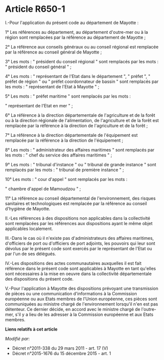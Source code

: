 # Article R650-1

I.-Pour l'application du présent code au   département de Mayotte  : 

1° Les références au département, au département d'outre-mer ou à la région sont remplacées par la référence au   département
de Mayotte  ; 

2° La référence aux conseils généraux ou au conseil régional est remplacée par la référence au conseil général de Mayotte ; 

3° Les mots : " président du conseil régional " sont remplacés par les mots : " président du conseil général " ; 

4° Les mots : " représentant de l'Etat dans le département ", " préfet ", " préfet de région " ou " préfet coordonnateur de
bassin " sont remplacés par les mots : " représentant de l'Etat à Mayotte " ; 

5° Les mots : " préfet maritime " sont remplacés par les mots : 

" représentant de l'Etat en mer " ; 

6° La référence à la direction départementale de l'agriculture et de la forêt ou à la direction régionale de l'alimentation,
de l'agriculture et de la forêt est remplacée par la référence à la direction de l'agriculture et de la forêt ; 

7° La référence à la direction départementale de l'équipement est remplacée par la référence à la direction de
l'équipement ; 

8° Les mots : " administrateur des affaires maritimes " sont remplacés par les mots : " chef du service des affaires
maritimes " ; 

9° Les mots : " tribunal d'instance " ou " tribunal de grande instance " sont remplacés par les mots : " tribunal de première
instance " ; 

10° Les mots : " cour d'appel " sont remplacés par les mots : 

" chambre d'appel de Mamoudzou " ; 

11° La référence au conseil départemental de l'environnement, des risques sanitaires et technologiques est remplacée par la
référence au conseil d'hygiène de Mayotte. 

II.-Les références à des dispositions non applicables dans la collectivité sont remplacées par les références aux
dispositions ayant le même objet applicables localement. 

III.-Dans le cas où il n'existe pas d'administrateurs des affaires maritimes, d'officiers de port ou d'officiers de port
adjoints, les pouvoirs qui leur sont dévolus par le présent code sont exercés par le représentant de l'Etat ou par l'un de
ses délégués. 

IV.-Les dispositions des actes communautaires auxquelles il est fait référence dans le présent code sont applicables à
Mayotte en tant qu'elles sont nécessaires à la mise en oeuvre dans la collectivité départementale des dispositions du présent
code. 

V.-Pour l'application à Mayotte des dispositions prévoyant une transmission de pièces ou une communication d'informations à
la Commission européenne ou aux Etats membres de l'Union européenne, ces pièces sont communiquées au ministre chargé de
l'environnement lorsqu'il n'en est pas détenteur. Ce dernier décide, en accord avec le ministre chargé de l'outre-mer, s'il y
a lieu de les adresser à la Commission européenne et aux Etats membres.

**Liens relatifs à cet article**

_Modifié par_:

  - Décret n°2011-338 du 29 mars 2011 - art. 17 (V)
  - Décret n°2015-1676 du 15 décembre 2015 - art. 1
